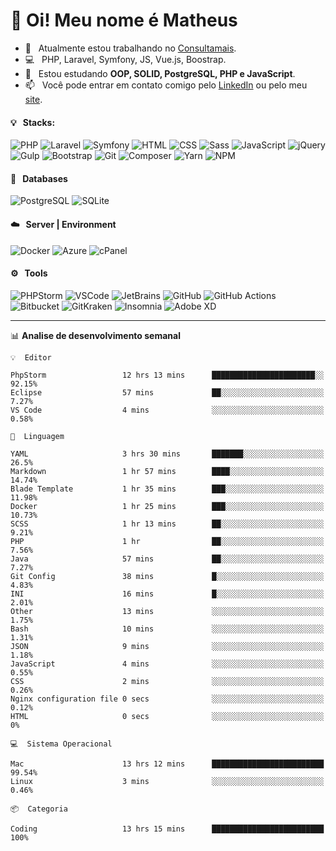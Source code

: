 # 👋 Oi! Meu nome é Matheus

- 🔭 &nbsp; Atualmente estou trabalhando no [Consultamais](https://consultamais.com.br/).
- 💻 &nbsp; PHP, Laravel, Symfony, JS, Vue.js, Boostrap.
- 🌱 &nbsp; Estou estudando **OOP, SOLID, PostgreSQL, PHP e JavaScript**.
- 📫 &nbsp; Você pode entrar em contato comigo pelo [LinkedIn](https://www.linkedin.com/in/matheuscamargoxavier/) ou pelo meu [site](https://matheuscamargo.co).

#### 💡 &nbsp; Stacks:
![PHP](https://img.shields.io/badge/-PHP-777BB4?&logo=php&logoColor=FFFFFF)
![Laravel](https://img.shields.io/badge/-Laravel-FF2D20?&logo=laravel&logoColor=FFFFFF)
![Symfony](https://img.shields.io/badge/-Symfony-000000?&logo=symfony&logoColor=FFFFFF)
![HTML](https://img.shields.io/badge/-HTML-E34F26?&logo=html5&logoColor=FFFFFF)
![CSS](https://img.shields.io/badge/-CSS-1572B6?&logo=css3&logoColor=FFFFFF)
![Sass](https://img.shields.io/badge/-Sass-CC6699?&logo=sass&logoColor=FFFFFF)
![JavaScript](https://img.shields.io/badge/-JavaScript-F7DF1E?&logo=javascript&logoColor=FFFFFF)
![jQuery](https://img.shields.io/badge/-jQuery-0769AD?&logo=jquery&logoColor=FFFFFF)
![Gulp](https://img.shields.io/badge/-Gulp-CF4647?&logo=gulp&logoColor=FFFFFF)
![Bootstrap](https://img.shields.io/badge/-Bootstrap-7952B3?&logo=bootstrap&logoColor=FFFFFF)
![Git](https://img.shields.io/badge/-Git-F05032?&logo=git&logoColor=FFFFFF)
![Composer](https://img.shields.io/badge/-Composer-885630?&logo=composer&logoColor=FFFFFF)
![Yarn](https://img.shields.io/badge/-Yarn-2C8EBB?&logo=yarn&logoColor=FFFFFF)
![NPM](https://img.shields.io/badge/-npm-CB3837?&logo=npm&logoColor=FFFFFF)

#### 💾 &nbsp; Databases
![PostgreSQL](https://img.shields.io/badge/-PostgreSQL-336791?&logo=PostgreSQL&logoColor=FFFFFF)
![SQLite](https://img.shields.io/badge/-SQLite-003B57?&logo=SQLite&logoColor=FFFFFF)

#### ☁️ &nbsp; Server | Environment
![Docker](https://img.shields.io/badge/-Docker-2496ED?&logo=docker&logoColor=FFFFFF)
![Azure](https://img.shields.io/badge/-Azure-0089D6?&logo=microsoft%20azure&logoColor=FFFFFF)
![cPanel](https://img.shields.io/badge/-cPanel-FF6C2C?&logo=cpanel&logoColor=FFFFFF)

#### ⚙️ &nbsp; Tools
![PHPStorm](https://img.shields.io/badge/-PHPStorm-000000?&logo=PHPStorm&logoColor=FFFFFF)
![VSCode](https://img.shields.io/badge/-VSCode-007ACC?&logo=Visual%20Studio%20Code&logoColor=FFFFFF) 
![JetBrains](https://img.shields.io/badge/-JetBrains-000000?&logo=jetbrains&logoColor=FFFFFF) 
![GitHub](https://img.shields.io/badge/-GitHub-181717?&logo=github&logoColor=FFFFFF) 
![GitHub Actions](https://img.shields.io/badge/-GitHub%20Actions-181717?&logo=GitHub%20Actions&logoColor=FFFFFF) 
![Bitbucket](https://img.shields.io/badge/-Bitbucket-0052CC?&logo=bitbucket&logoColor=FFFFFF)
![GitKraken](https://img.shields.io/badge/-GitKraken-179287?&logo=GitKraken&logoColor=FFFFFF)
![Insomnia](https://img.shields.io/badge/-Insomnia-5849BE?&logo=Insomnia&logoColor=FFFFFF)
![Adobe XD](https://img.shields.io/badge/-Adobe%20XD-FF61F6?&logo=adobe%20xd&logoColor=FFFFFF) 
_______

📊  **Analise de desenvolvimento semanal**
```text
💡  Editor

PhpStorm                 12 hrs 13 mins      ███████████████████████░░     92.15%
Eclipse                  57 mins             ██░░░░░░░░░░░░░░░░░░░░░░░      7.27%
VS Code                  4 mins              ░░░░░░░░░░░░░░░░░░░░░░░░░      0.58%
```
```text
💬  Linguagem

YAML                     3 hrs 30 mins       ███████░░░░░░░░░░░░░░░░░░      26.5%
Markdown                 1 hr 57 mins        ████░░░░░░░░░░░░░░░░░░░░░     14.74%
Blade Template           1 hr 35 mins        ███░░░░░░░░░░░░░░░░░░░░░░     11.98%
Docker                   1 hr 25 mins        ███░░░░░░░░░░░░░░░░░░░░░░     10.73%
SCSS                     1 hr 13 mins        ██░░░░░░░░░░░░░░░░░░░░░░░      9.21%
PHP                      1 hr                ██░░░░░░░░░░░░░░░░░░░░░░░      7.56%
Java                     57 mins             ██░░░░░░░░░░░░░░░░░░░░░░░      7.27%
Git Config               38 mins             █░░░░░░░░░░░░░░░░░░░░░░░░      4.83%
INI                      16 mins             █░░░░░░░░░░░░░░░░░░░░░░░░      2.01%
Other                    13 mins             ░░░░░░░░░░░░░░░░░░░░░░░░░      1.75%
Bash                     10 mins             ░░░░░░░░░░░░░░░░░░░░░░░░░      1.31%
JSON                     9 mins              ░░░░░░░░░░░░░░░░░░░░░░░░░      1.18%
JavaScript               4 mins              ░░░░░░░░░░░░░░░░░░░░░░░░░      0.55%
CSS                      2 mins              ░░░░░░░░░░░░░░░░░░░░░░░░░      0.26%
Nginx configuration file 0 secs              ░░░░░░░░░░░░░░░░░░░░░░░░░      0.12%
HTML                     0 secs              ░░░░░░░░░░░░░░░░░░░░░░░░░         0%
```
```text
💻  Sistema Operacional

Mac                      13 hrs 12 mins      █████████████████████████     99.54%
Linux                    3 mins              ░░░░░░░░░░░░░░░░░░░░░░░░░      0.46%
```
```text
📦  Categoria

Coding                   13 hrs 15 mins      █████████████████████████       100%
```
